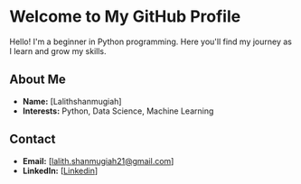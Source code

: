 # Welcome to My GitHub Profile

Hello! I'm a beginner in Python programming. Here you'll find my journey as I learn and grow my skills.

## About Me

- **Name:** [Lalithshanmugiah]
- **Interests:** Python, Data Science, Machine Learning

## Contact

- **Email:** [lalith.shanmugiah21@gmail.com]
- **LinkedIn:** [[Linkedin](https://www.linkedin.com/in/lalithmohan-shanmugiah-18b365220/)]
